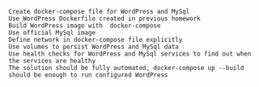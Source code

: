     
    Create docker-compose file for WordPress and MySql
    Use WordPress Dockerfile created in previous homework
    Build WordPress image with  docker-compose
    Use official MySql image
    Define network in docker-compose file explicitly
    Use volumes to persist WordPress and MySql data
    Use health checks for WordPress and MySql services to find out when the services are healthy
    The solution should be fully automated, docker-compose up --build  should be enough to run configured WordPress
